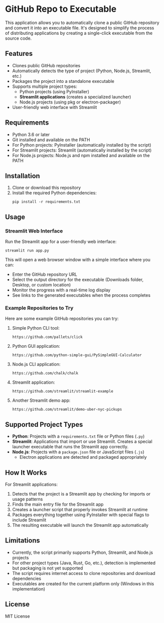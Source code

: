 # GitHub Repo to Executable

This application allows you to automatically clone a public GitHub repository and convert it into an executable file. It's designed to simplify the process of distributing applications by creating a single-click executable from the source code.

## Features

- Clones public GitHub repositories
- Automatically detects the type of project (Python, Node.js, Streamlit, etc.)
- Packages the project into a standalone executable
- Supports multiple project types:
  - Python projects (using PyInstaller)
  - **Streamlit applications** (creates a specialized launcher)
  - Node.js projects (using pkg or electron-packager)
- User-friendly web interface with Streamlit

## Requirements

- Python 3.6 or later
- Git installed and available on the PATH
- For Python projects: PyInstaller (automatically installed by the script)
- For Streamlit projects: Streamlit (automatically installed by the script)
- For Node.js projects: Node.js and npm installed and available on the PATH

## Installation

1. Clone or download this repository
2. Install the required Python dependencies:
   ```
   pip install -r requirements.txt
   ```

## Usage

### Streamlit Web Interface

Run the Streamlit app for a user-friendly web interface:

```
streamlit run app.py
```

This will open a web browser window with a simple interface where you can:
- Enter the GitHub repository URL
- Select the output directory for the executable (Downloads folder, Desktop, or custom location)
- Monitor the progress with a real-time log display
- See links to the generated executables when the process completes

### Example Repositories to Try

Here are some example GitHub repositories you can try:

1. Simple Python CLI tool:
   ```
   https://github.com/pallets/click
   ```

2. Python GUI application:
   ```
   https://github.com/python-simple-gui/PySimpleGUI-Calculator
   ```

3. Node.js CLI application:
   ```
   https://github.com/chalk/chalk
   ```

4. Streamlit application:
   ```
   https://github.com/streamlit/streamlit-example
   ```

5. Another Streamlit demo app:
   ```
   https://github.com/streamlit/demo-uber-nyc-pickups
   ```

## Supported Project Types

- **Python**: Projects with a `requirements.txt` file or Python files (`.py`)
- **Streamlit**: Applications that import or use Streamlit. Creates a special launcher executable that runs the Streamlit app correctly.
- **Node.js**: Projects with a `package.json` file or JavaScript files (`.js`)
  - Electron applications are detected and packaged appropriately

## How It Works

For Streamlit applications:
1. Detects that the project is a Streamlit app by checking for imports or usage patterns
2. Finds the main entry file for the Streamlit app
3. Creates a launcher script that properly invokes Streamlit at runtime
4. Packages everything together using PyInstaller with special flags to include Streamlit
5. The resulting executable will launch the Streamlit app automatically

## Limitations

- Currently, the script primarily supports Python, Streamlit, and Node.js projects
- For other project types (Java, Rust, Go, etc.), detection is implemented but packaging is not yet supported
- The script requires internet access to clone repositories and download dependencies
- Executables are created for the current platform only (Windows in this implementation)

## License

MIT License 